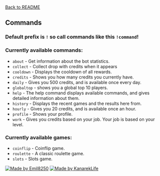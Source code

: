 ﻿[Back to README](../README.md)
## Commands
### Default prefix is `!` so call commands like this `!command`!
### Currently available commands:
- `about` - Get information about the bot statistics.
- `collect` - Collect drop with credits when it appears
- `cooldown` - Displays the cooldown of all rewards.
- `credits` - Shows you how many credits you currently have.
- `daily` - Gives you 500 credits, and is available once every day.
- `globaltop` - shows you a global top 10 players.
- `help` - The help command displays available commands, and gives detailed information about them. 
- `history` - Displays the recent games and the results here from.
- `hourly` - Gives you 20 credits, and is available once an hour.
- `profile`  - Shows your profile.
- `work` - Gives you credits based on your job. Your job is based on your level.
### Currently available games:
- `coinflip` - Coinflip game.
- `roulette` - A classic roulette game.
- `slots` - Slots game.

[![Made by Emil8250](https://img.shields.io/badge/MadeBy-Emil8250-green?style=for-the-badge)](https://github.com/Emil8250)
[![Made by KanarekLife](https://img.shields.io/badge/MadeBy-KanarekLife-yellow?style=for-the-badge)](https://github.com/KanarekLife)
